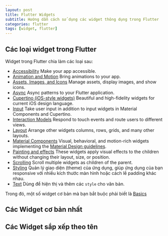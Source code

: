 ```yaml
---
layout: post
title: Flutter Widgets
subtitle: Hướng dẫn cách sử dụng các widget thông dụng trong Flutter
categories: flutter
tags: [widget, flutter]
---
```

## Các loại widget trong Flutter

Widget trong Flutter chia làm các loại sau:

- [Accessibility](https://flutter.dev/docs/development/ui/widgets/accessibility) Make your app accessible.
- [Animation and Motion](https://flutter.dev/docs/development/ui/widgets/animation) Bring animations to your app.
- [Assets, Images, and Icons](https://flutter.dev/docs/development/ui/widgets/assets) Manage assets, display images, and show icons.
- [Async](https://flutter.dev/docs/development/ui/widgets/async) Async patterns to your Flutter application.
- [Cupertino (iOS-style widgets)](https://flutter.dev/docs/development/ui/widgets/cupertino) Beautiful and high-fidelity widgets for current iOS design language.
- [Input](https://flutter.dev/docs/development/ui/widgets/input) Take user input in addition to input widgets in Material Components and Cupertino.
- [Interaction Models](https://flutter.dev/docs/development/ui/widgets/interaction) Respond to touch events and route users to different views.
- [Layout](https://flutter.dev/docs/development/ui/widgets/layout) Arrange other widgets columns, rows, grids, and many other layouts.
- [Material Components](https://flutter.dev/docs/development/ui/widgets/material) Visual, behavioral, and motion-rich widgets implementing the [Material Design guidelines](https://material.io/design/guidelines-overview).
- [Painting and effects](https://flutter.dev/docs/development/ui/widgets/painting) These widgets apply visual effects to the children without changing their layout, size, or position.
- [Scrolling](https://flutter.dev/docs/development/ui/widgets/scrolling) Scroll multiple widgets as children of the parent.
- [Styling](https://flutter.dev/docs/development/ui/widgets/styling) Quản lý giao diện (theme) của ứng dụng, giúp ứng dụng của bạn responsive với nhiều kích thước màn hình hoặc cách lề padding khác nhau.
- [Text](https://flutter.dev/docs/development/ui/widgets/text) Dùng để hiện thị và thêm các `style` cho văn bản.

Trong đó, một số widget cơ bản mà bạn bắt buộc phải biết là [Basics](https://flutter.dev/docs/development/ui/widgets/basics)

## Các Widget cơ bản nhất



## Các Widget sắp xếp theo tên

